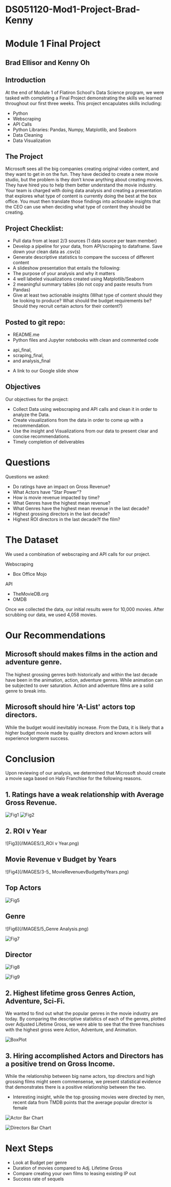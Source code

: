 # DS051120-Mod1-Project-Brad-Kenny
# Module 1 Final Project

## Brad Ellisor and Kenny Oh

## Introduction

At the end of Module 1 of Flatiron School's Data Science program, we were tasked with completing a Final Project demonstrating the skills we learned throughout our first three weeks. This project encapulates skills including:

* Python
* Webscraping
* API Calls
* Python Libraries: Pandas, Numpy, Matplotlib, and Seaborn
* Data Cleaning
* Data Visualization

## The Project

Microsoft sees all the big companies creating original video content, and they want to get in on the fun. They have decided to create a new movie studio, but the problem is they don’t know anything about creating movies. They have hired you to help them better understand the movie industry.
Your team is charged with doing data analysis and creating a presentation that explores what type of content is currently doing the best at the box office. You must then translate those findings into actionable insights that the CEO can use when deciding what type of content they should be creating.

## Project Checklist:

- Pull data from at least 2/3 sources (1 data source per team member)
- Develop a pipeline for your data, from API/scraping to dataframe. Save down your clean data as .csv(s)
- Generate descriptive statistics to compare the success of different content 
- A slideshow presentation that entails the following:
- The purpose of your analysis and why it matters
- 4 well labeled visualizations created using Matplotlib/Seaborn
- 2 meaningful summary tables (do not copy and paste results from Pandas)
- Give at least two actionable insights (What type of content should they be looking to
produce? What should the budget requirements be? Should they recruit certain actors for their content?)

## Posted to git repo:
- README.me
- Python files and Jupyter notebooks with clean and commented code
* api_final, 
* scraping_final,
* and analysis_final
- A link to our Google slide show



## Objectives

Our objectives for the project:

* Collect Data using webscraping and API calls and clean it in order to analyze the Data.
* Create visualizations from the data in order to come up with a recommendation.
* Use the insight and Visualizations from our data to present clear and concise recommendations.
* Timely completion of deliverables

# Questions 
Questions we asked:

* Do ratings have an impact on Gross Revenue?
* What Actors have "Star Power"?
* How is movie revenue impacted by time?
* What Genres have the highest mean revenue?
* What Genres have the highest mean revenue in the last decade?
* Highest grossing directors in the last decade?
* Highest ROI directors in the last decade?f the film?

# The Dataset
We used a combination of webscraping and API calls for our project. 

Webscraping
* Box Office Mojo

API
 * TheMovieDB.org
 * OMDB

Once we collected the data, our initial results were for 10,000 movies. After scrubbing our data, we used 4,058 movies.

# Our Recommendations

## Microsoft should makes films in the action and adventure genre.
The highest grossing genres both historically and within the last decade have been in the animation, action, adventure genres. While animation can be subjected to over saturation. Action and adventure films are a solid genre to break into.

## Microsoft should hire 'A-List' actors top directors.
While the budget would inevitably increase. From the Data, it is likely that a higher budget movie made by quality directors and known actors will experience longterm success.

# Conclusion

Upon reviewing of our analysis, we determined that Microsoft should create a movie saga based on Halo Franchise for the following reasons.

## 1. Ratings have a weak relationship with Average Gross Revenue.
![Fig1](/IMAGES/1_Rating_V_Gross.png)
![Fig2](/IMAGES/2_Corr_HM.png)


## 2. ROI v Year
![Fig3](/IMAGES/3_ROI v Year.png)


## Movie Revenue v Budget by Years
![Fig4](/IMAGES/3-5_ MovieRevenuevBudgetbyYears.png)

## Top Actors

![Fig5](/IMAGES/4_Top25Actors.png)

## Genre

![Fig6](/IMAGES/5_Genre Analysis.png)

![Fig7](/IMAGES/6_Genrelast10.png)

## Director
![Fig8](/IMAGES/7_DirGross.png)

![Fig9](/IMAGES/8_DirROI.png)


## 2. Highest lifetime gross  Genres Action, Adventure, Sci-Fi.

We wanted to find out what the popular genres in the movie industry are today. By comparing the descriptive statistics of each of the genres, plotted over Adjusted Lifetime Gross, we were able to see that the three franchises with the highest gross were Action, Adventure, and Animation.

![BoxPlot](/images/realbox.png)


## 3. Hiring accomplished Actors and Directors has a positive trend on Gross Income.
While the relationship between big name actors, top directors and high grossing films might seem commensense, we present statistical evidence that demonstrates there is a positive relationship between the two. 

* Interesting insight, while the top grossing movies were directed by men, recent data from TMDB points that the average popular director is female

![Actor Bar Chart](/images/brcht_actors_alg.png)

![Directors Bar Chart](/images/brcht_dIrector_ALG.png)


# Next Steps

* Look at Budget per genre
* Duration of movies compared to Adj. Lifetime Gross
* Compare creating your own films to leasing existing IP out 
* Success rate of sequels
